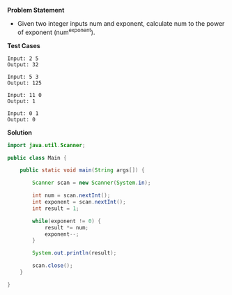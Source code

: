 **Problem Statement**

- Given two integer inputs num and exponent, calculate num to the power of exponent (num<sup>exponent</sup>).

**Test Cases**

```
Input: 2 5
Output: 32

Input: 5 3
Output: 125

Input: 11 0
Output: 1

Input: 0 1
Output: 0
```

**Solution**

```java
import java.util.Scanner;

public class Main {

	public static void main(String args[]) {

		Scanner scan = new Scanner(System.in);

		int num = scan.nextInt();
		int exponent = scan.nextInt();
		int result = 1;

		while(exponent != 0) {
			result *= num;
			exponent--;
		}

		System.out.println(result);

		scan.close();
	}

}
```
